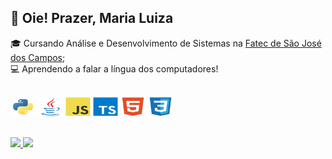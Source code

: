 ## 🌱 Oie! Prazer, Maria Luiza

🎓 Cursando Análise e Desenvolvimento de Sistemas na [Fatec de São José dos Campos](https://fatecsjc-prd.azurewebsites.net/);
</br>
💻 Aprendendo a falar a língua dos computadores!

<div style="display: inline_block"><br>
  <img align="center" alt="Maria-python" height="30" width="40" src="https://raw.githubusercontent.com/devicons/devicon/master/icons/python/python-original.svg">
  <img align="center" alt="Maria-java" height="30" width="40" src="https://raw.githubusercontent.com/devicons/devicon/master/icons/java/java-original.svg">
  <img align="center" alt="Maria-js" height="30" width="40" src="https://raw.githubusercontent.com/devicons/devicon/master/icons/javascript/javascript-original.svg">
  <img align="center" alt="Maria-ts" height="30" width="40" src="https://raw.githubusercontent.com/devicons/devicon/master/icons/typescript/typescript-original.svg">
  <img align="center" alt="Maria-HTML" height="30" width="40" src="https://raw.githubusercontent.com/devicons/devicon/master/icons/html5/html5-plain.svg">
  <img align="center" alt="Maria-CSS" height="30" width="40" src="https://raw.githubusercontent.com/devicons/devicon/master/icons/css3/css3-original.svg">
</div>

</br>
</br>

<div align="left">
  <a href="https://github.com/mluizaguedes">
  <img loading="lazy" height="180em" src="https://github-readme-stats.vercel.app/api/top-langs/?username=mluizaguedes&layout=compact&langs_count=7&theme=shadow_green&show_icons=true"/>
  <img src="https://storage.googleapis.com/sticker-prod/Mq2Ag8LBK4pIeAZecN4f/6.png" width="20%"/></div>
